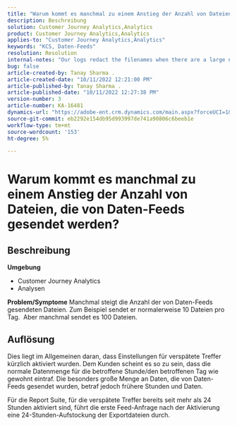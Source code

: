 ```yaml
---
title: "Warum kommt es manchmal zu einem Anstieg der Anzahl von Dateien, die von Daten-Feeds gesendet werden?"
description: Beschreibung
solution: Customer Journey Analytics,Analytics
product: Customer Journey Analytics,Analytics
applies-to: "Customer Journey Analytics,Analytics"
keywords: "KCS, Daten-Feeds"
resolution: Resolution
internal-notes: "Our logs redact the filenames when there are a large number of export files processed by data feeds, so you will see the file name in the logs \"df_files\" section as \"REDACTED\"."
bug: false
article-created-by: Tanay Sharma .
article-created-date: "10/11/2022 12:21:00 PM"
article-published-by: Tanay Sharma .
article-published-date: "10/11/2022 12:27:38 PM"
version-number: 3
article-number: KA-16481
dynamics-url: "https://adobe-ent.crm.dynamics.com/main.aspx?forceUCI=1&pagetype=entityrecord&etn=knowledgearticle&id=17c67d27-5f49-ed11-bba2-0022480868ff"
source-git-commit: eb2292e154db95d993997de741a90806c6beeb1e
workflow-type: tm+mt
source-wordcount: '153'
ht-degree: 5%

---
```


# Warum kommt es manchmal zu einem Anstieg der Anzahl von Dateien, die von Daten-Feeds gesendet werden?

## Beschreibung

<b>Umgebung</b>
- Customer Journey Analytics
- Analysen



<b>Problem/Symptome</b>
Manchmal steigt die Anzahl der von Daten-Feeds gesendeten Dateien. Zum Beispiel sendet er normalerweise 10 Dateien pro Tag.  Aber manchmal sendet es 100 Dateien.


## Auflösung


Dies liegt im Allgemeinen daran, dass Einstellungen für verspätete Treffer kürzlich aktiviert wurden. Dem Kunden scheint es so zu sein, dass die normale Datenmenge für die betroffene Stunde/den betroffenen Tag wie gewohnt eintraf. Die besonders große Menge an Daten, die von Daten-Feeds gesendet wurden, betraf jedoch frühere Stunden und Daten.

Für die Report Suite, für die verspätete Treffer bereits seit mehr als 24 Stunden aktiviert sind, führt die erste Feed-Anfrage nach der Aktivierung eine 24-Stunden-Aufstockung der Exportdateien durch.
